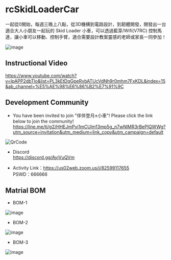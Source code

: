 # rcSkidLoaderCar

一起從0開始，每週三晚上八點，從3D機構到電路設計，到韌體開發，開發出一台適合大人小朋友一起玩的 Skid Loader 小車，可以透過藍芽/Wifi(V7RC) 控制馬達，讓小車可以移動、控制手臂，適合需要設計教案靈感的老師或家長一同參加！  
  
![image](https://user-images.githubusercontent.com/11693540/205819406-7c3f977c-1c3f-4edc-9312-61269ae7b670.png)
  

## Instructional Video
https://www.youtube.com/watch?v=IpAPP2dbTlo&list=PL3kEtDqGpeRvbATUcVdNh9r0mhm7FxKDL&index=15&ab_channel=%E5%AE%98%E6%86%B2%E7%91%9C

## Development Community
- You have been invited to join "伴伴登月±小車"! Please click the link below to join the community!    
https://line.me/ti/g2/HHEJmPyi1mCUlm13mp5g_n7wNlMR3rBePlQWWg?utm_source=invitation&utm_medium=link_copy&utm_campaign=default  
  
![QrCode](https://user-images.githubusercontent.com/11693540/205818597-97cd6f16-2f36-42ca-bde3-ab54daa72cb5.jpg)    
  
- Discord  
https://discord.gg/AyjVuQVm
  
- Activity Link：https://us02web.zoom.us/j/82599117655  
PSWD：666666  
    
## Matrial BOM
- BOM-1
   
![image](https://user-images.githubusercontent.com/11693540/205815601-deb1ed06-9adc-4b7c-925b-76c0be4f9f28.png)  

- BOM-2
   
![image](https://user-images.githubusercontent.com/11693540/205815986-169ad4b8-0f41-42ff-8d61-eeab1d976a6b.png)  

- BOM-3
   
![image](https://user-images.githubusercontent.com/11693540/205816311-4d4a56b2-48f8-40f7-898f-261e82c94747.png)  
